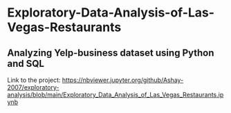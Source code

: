 # Exploratory-Data-Analysis-of-Las-Vegas-Restaurants
## Analyzing Yelp-business dataset using Python and SQL 
Link to the project: 
https://nbviewer.jupyter.org/github/Ashay-2007/exploratory-analysis/blob/main/Exploratory_Data_Analysis_of_Las_Vegas_Restaurants.ipynb
